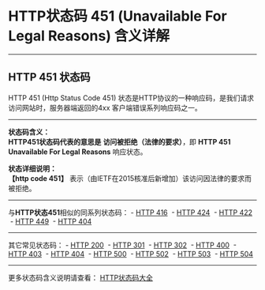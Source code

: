 # HTTP状态码 451 (Unavailable For Legal Reasons) 含义详解

---

## HTTP 451 状态码

HTTP 451 (Http Status Code 451) 状态是HTTP协议的一种响应码，是我们请求访问网站时，服务器端返回的4xx 客户端错误系列响应码之一。

---

**状态码含义：**  
**HTTP451状态码代表的意思是** **访问被拒绝（法律的要求）**，即 **HTTP 451 Unavailable For Legal Reasons** 响应状态。

**状态详细说明：**  
**【http code 451】** 表示（由IETF在2015核准后新增加）该访问因法律的要求而被拒绝。

  

---

与**HTTP状态451**相似的同系列状态码： - [HTTP 416](https://seo.juziseo.com/doc/http_code/416 "HTTP 416详细说明")
 - [HTTP 424](https://seo.juziseo.com/doc/http_code/424 "HTTP 424详细说明")
 - [HTTP 422](https://seo.juziseo.com/doc/http_code/422 "HTTP 422详细说明")
 - [HTTP 449](https://seo.juziseo.com/doc/http_code/449 "HTTP 449详细说明")
 - [HTTP 404](https://seo.juziseo.com/doc/http_code/404 "HTTP 404详细说明")

---

其它常见状态码： - [HTTP 200](https://seo.juziseo.com/doc/http_code/200 "HTTP 200详细说明")
 - [HTTP 301](https://seo.juziseo.com/doc/http_code/301 "HTTP 301详细说明")
 - [HTTP 302](https://seo.juziseo.com/doc/http_code/302 "HTTP 302详细说明")
 - [HTTP 400](https://seo.juziseo.com/doc/http_code/400 "HTTP 400详细说明")
 - [HTTP 403](https://seo.juziseo.com/doc/http_code/403 "HTTP 403详细说明")
 - [HTTP 404](https://seo.juziseo.com/doc/http_code/404 "HTTP 404详细说明")
 - [HTTP 500](https://seo.juziseo.com/doc/http_code/500 "HTTP 500详细说明")
 - [HTTP 502](https://seo.juziseo.com/doc/http_code/502 "HTTP 502详细说明")
 - [HTTP 503](https://seo.juziseo.com/doc/http_code/503 "HTTP 503详细说明")
 - [HTTP 504](https://seo.juziseo.com/doc/http_code/504 "HTTP 504详细说明")

---

更多状态码含义说明请查看： [HTTP状态码大全](https://seo.juziseo.com/doc/http_code/)